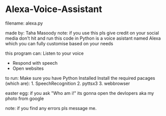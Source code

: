 # Alexa-Voice-Assistant
filename: alexa.py

made by: Taha Masoody
note: if you use this pls give credit on your social media don't hit and run
this code in Python is a voice asistant named Alexa which you can fully customise based on your needs 

this program can:
  Listen to your voice
- Respond with speech
- Open websites
  

to run:
  Make sure you have Python Installed
  Install the required pacages (which are):
    1. SpeechRecognition
    2. pyttsx3
    3. webbrowser

easter egg:
  if you ask "Who am i!" its gonna open the devlopers aka my photo from google

note:
  if you find any errors pls message me.

